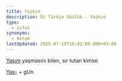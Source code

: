 ```yaml
---
title: Yaşkın
description: Öz Türkçe Sözlük - Yaşkın
type:
  - sıfat
synonyms:
  - ketum
lastUpdated: 2025-07-19T16:42:00.000+03:00
---
```

[Yaşım](/sozluk/yaşım) yaşmasını bilen, sır tutan kimse.

[Yaş-](/sozluk/yaşmak) + gUn
